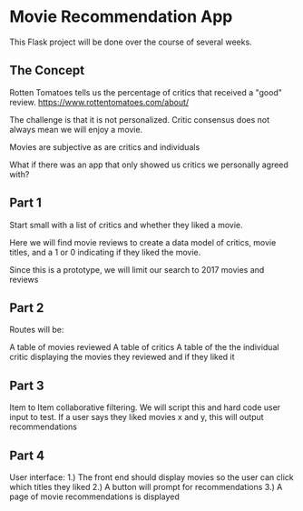 # Movie Recommendation App

This Flask project will be done over the course of several weeks.

## The Concept

Rotten Tomatoes tells us the percentage of critics that received a "good" review.
https://www.rottentomatoes.com/about/

The challenge is that it is not personalized. Critic consensus does not always mean we will enjoy a movie.

Movies are subjective as are critics and individuals

What if there was an app that only showed us critics we personally agreed with?

## Part 1

Start small with a list of critics and whether they liked a movie.

Here we will find movie reviews to create a data model of critics, movie titles, and a 1 or 0 indicating if they liked the movie.

Since this is a prototype, we will limit our search to 2017 movies and reviews

## Part 2

Routes will be:

A table of movies reviewed
A table of critics
A table of the the individual critic displaying the movies they reviewed and if they liked it

## Part 3

Item to Item collaborative filtering. We will script this and hard code user input to test.
If a user says they liked movies x and y, this will output recommendations

## Part 4

User interface:
1.) The front end should display movies so the user can click which titles they liked
2.) A button will prompt for recommendations
3.) A page of movie recommendations is displayed